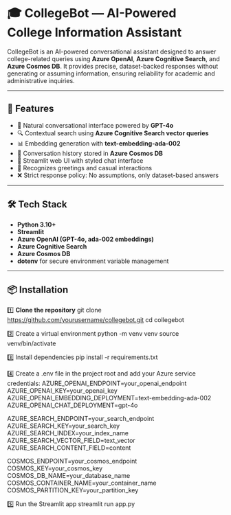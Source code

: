 # 🎓 CollegeBot — AI-Powered College Information Assistant

CollegeBot is an AI-powered conversational assistant designed to answer college-related queries using **Azure OpenAI**, **Azure Cognitive Search**, and **Azure Cosmos DB**. It provides precise, dataset-backed responses without generating or assuming information, ensuring reliability for academic and administrative inquiries.

---

## 📌 Features

- 🤖 Natural conversational interface powered by **GPT-4o**
- 🔍 Contextual search using **Azure Cognitive Search vector queries**
- 📊 Embedding generation with **text-embedding-ada-002**
- 💾 Conversation history stored in **Azure Cosmos DB**
- 🎨 Streamlit web UI with styled chat interface
- 💬 Recognizes greetings and casual interactions
- ❌ Strict response policy: No assumptions, only dataset-based answers

---

## 🛠️ Tech Stack

- **Python 3.10+**
- **Streamlit**
- **Azure OpenAI (GPT-4o, ada-002 embeddings)**
- **Azure Cognitive Search**
- **Azure Cosmos DB**
- **dotenv** for secure environment variable management

---

## 📦 Installation

1️⃣ **Clone the repository**
git clone https://github.com/yourusername/collegebot.git
cd collegebot

2️⃣ Create a virtual environment
python -m venv venv
source venv/bin/activate

3️⃣ Install dependencies
pip install -r requirements.txt

4️⃣ Create a .env file in the project root and add your Azure service credentials:
AZURE_OPENAI_ENDPOINT=your_openai_endpoint
AZURE_OPENAI_KEY=your_openai_key
AZURE_OPENAI_EMBEDDING_DEPLOYMENT=text-embedding-ada-002
AZURE_OPENAI_CHAT_DEPLOYMENT=gpt-4o

AZURE_SEARCH_ENDPOINT=your_search_endpoint
AZURE_SEARCH_KEY=your_search_key
AZURE_SEARCH_INDEX=your_index_name
AZURE_SEARCH_VECTOR_FIELD=text_vector
AZURE_SEARCH_CONTENT_FIELD=content

COSMOS_ENDPOINT=your_cosmos_endpoint
COSMOS_KEY=your_cosmos_key
COSMOS_DB_NAME=your_database_name
COSMOS_CONTAINER_NAME=your_container_name
COSMOS_PARTITION_KEY=your_partition_key

5️⃣ Run the Streamlit app
streamlit run app.py
